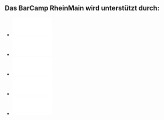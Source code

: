 ## Das BarCamp RheinMain wird unterstützt durch:

 * [![DB Systel GmbH](./img/dbsystel.png)](http://www.dbsystel.de/dbsystel/karriere/)
 * [![DESIGNERDOCK - Personalberatung für Kommunikation und Marketing](./img/designerdock.png)](https://www.designerdock.com/fuer-kunden/was-wir-bieten/)
 * [![mediaman //](./img/mediaman.png)](http://mediaman.com/)
 * [![netz98 – new media gmbh](./img/netz98.png)](http://www.netz98.de/)
 * [![Scholz & Volkmer](./img/s-v.png)](http://www.s-v.de/)
